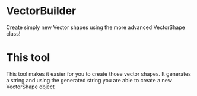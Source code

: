 # VectorBuilder
Create simply new Vector shapes using the more advanced VectorShape class!

# This tool
This tool makes it easier for you to create those vector shapes.
It generates a string and using the generated string you are able to create a new VectorShape object
